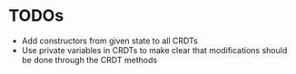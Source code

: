 # TODOs

- Add constructors from given state to all CRDTs
- Use private variables in CRDTs to make clear that modifications should be done through the CRDT methods

